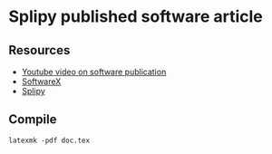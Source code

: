 # Splipy published software article

## Resources

* [Youtube video on software publication](https://youtu.be/KA3ds9-FCDc)
* [SoftwareX](https://www.journals.elsevier.com/softwarex)
* [Splipy](https://github.com/sintefmath/Splipy)

## Compile

```
latexmk -pdf doc.tex
```

